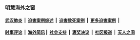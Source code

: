 
### 明慧海外之窗

####  [武汉肺炎](indexes/365.md?t=07210401) &nbsp;|&nbsp;  [迫害案例综述](indexes/328.md?t=07210401) &nbsp;|&nbsp; [迫害致死案例](indexes/277.md?t=07210401)  &nbsp;|&nbsp; [更多迫害案例](indexes/81.md?t=07210401)  &nbsp;|&nbsp; 
####  [时事评论](indexes/19.md?t=07210401) &nbsp;|&nbsp; [海外简讯](indexes/245.md?t=07210401)&nbsp;|&nbsp;  [社会支持](indexes/140.md?t=07210401) &nbsp;|&nbsp; [褒奖决议](indexes/282.md?t=07210401) &nbsp;|&nbsp; [社区报道](indexes/91.md?t=07210401)  &nbsp;|&nbsp; [天人之间](indexes/78.md?t=07210401) 

